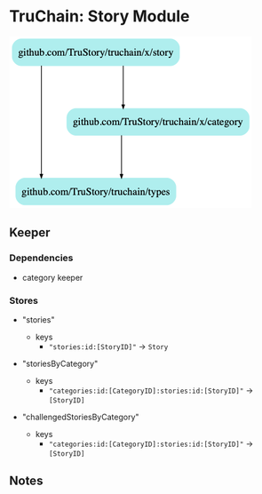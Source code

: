 # TruChain: Story Module

![](dep.png)

## Keeper

### Dependencies
* category keeper

### Stores
* "stories"
    * keys
        * `"stories:id:[StoryID]"` -> `Story`

* "storiesByCategory"
    * keys
        * `"categories:id:[CategoryID]:stories:id:[StoryID]"` -> `[StoryID]`

* "challengedStoriesByCategory"
    * keys
        * `"categories:id:[CategoryID]:stories:id:[StoryID]"` -> `[StoryID]`

## Notes


